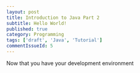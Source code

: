 ```yaml
---
layout: post
title: Introduction to Java Part 2
subtitle: Hello World!
published: true
category: Programming
tags: ['draft', 'Java', 'Tutorial']
commentIssueId: 5
---
```

Now that you have your development environment 
